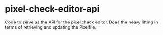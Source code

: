 # pixel-check-editor-api
Code to serve as the API for the pixel check editor. Does the heavy lifting in terms of retrieving and updating the Pixelfile.
